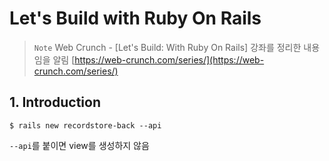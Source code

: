 # Let's Build with Ruby On Rails
> `Note`
> Web Crunch - [Let's Build: With Ruby On Rails] 강좌를 정리한 내용임을 알림
> [https://web-crunch.com/series/](https://web-crunch.com/series/)
> 

## 1. Introduction
`$ rails new recordstore-back --api`

`--api`를 붙이면 view를 생성하지 않음
<!--stackedit_data:
eyJoaXN0b3J5IjpbLTIwMzY1NDE1MTddfQ==
-->